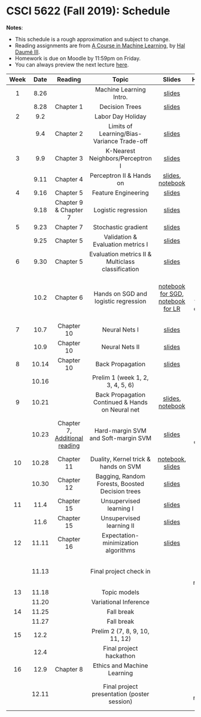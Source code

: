 # CSCI 5622 (Fall 2019): Schedule

**Notes**:

- This schedule is a rough approximation and subject to change.
- Reading assignments are from [A Course in Machine Learning](http://ciml.info/), by [Hal Daumé III](http://hal3.name/).
- Homework is due on Moodle by 11:59pm on Friday.
- You can always preview the next lecture [here](https://chenhaot.com/tmp/lecture_preview.pdf).


| Week   | Date         | Reading      |                   Topic               	   | Slides      | Homework   | 
|:------:|:------------:| :-----------:| :----------------------------------------:|:-----------:|:----------:|
| 1 | 8.26 |  | Machine Learning Intro.  |  [slides](../slides/lec1.pdf) | |
| | 8.28 | Chapter 1 | Decision Trees | [slides](../slides/lec2.pdf) | |
| 2 | 9.2 | | Labor Day Holiday | | |
| | 9.4 | Chapter 2 | Limits of Learning/Bias-Variance Trade-off |[slides](../slides/lec3.pdf) | |
| 3 | 9.9 |  Chapter 3 | K-Nearest Neighbors/Perceptron I |  [slides](../slides/lec4.pdf)  | |
|  | 9.11 | Chapter 4 | Perceptron II & Hands on | [slides](../slides/lec5.pdf), [notebook](../in-class-notebooks/Hands_On_KNN_Perceptron.ipynb) | HW1 due |
| 4 | 9.16 | Chapter 5 | Feature Engineering |  [slides](../slides/lec6.pdf)| |
|  | 9.18 | Chapter 9 & Chapter 7 | Logistic regression| [slides](../slides/lec7.pdf) | |
| 5 | 9.23 | Chapter 7 | Stochastic gradient  | [slides](../slides/lec8.pdf) |
|  | 9.25 | Chapter 5 | Validation & Evaluation metrics I | [slides](../slides/lec9.pdf) | |
| 6 | 9.30 |Chapter 5 | Evaluation metrics II & Multiclass classification | [slides](../slides/lec10.pdf) | |
|  | 10.2 |Chapter 6 | Hands on SGD and logistic regression | [notebook for SGD](../in-class-notebooks/Hands_On_SGD.ipynb), [notebook for LR](../in-class-notebooks/Hands_On_Logistic_Regression.ipynb) | Final project team formation due, HW2 Due |
| 7 | 10.7 | Chapter 10 |  Neural Nets I  | [slides](../slides/lec11.pdf) | |
|  | 10.9 | Chapter 10 | Neural Nets II| [slides](../slides/lec12.pdf)| || 
| 8 | 10.14 |Chapter 10  | Back Propagation  | [slides](../slides/lec13.pdf)| |
|  | 10.16 | | Prelim 1 (week 1, 2, 3, 4, 5, 6) | | |
| 9 | 10.21 | | Back Propagation Continued & Hands on Neural net | [slides](../slides/lec13.pdf), [notebook](../in-class-notebooks/Hands_on_NeuralNets.ipynb)| |
|  | 10.23 | Chapter 7, [Additional reading](https://cs.stanford.edu/people/davidknowles/lagrangian_duality.pdf)  | Hard-margin SVM and Soft-margin SVM | [slides](../slides/lec14.pdf) | Final project proposal due, HW3 Due |
| 10 | 10.28 | Chapter 11 | Duality, Kernel trick & hands on SVM | [notebook](../in-class-notebooks/Hands_on_SVM_example.ipynb),  [slides](../slides/lec15.pdf)| |
|  | 10.30 | Chapter 12 | Bagging, Random Forests, Boosted Decision trees   | [slides](../slides/lec16.pdf) | |
|  11 | 11.4 |Chapter 15 | Unsupervised learning I| [slides](../slides/lec17.pdf) | |
| | 11.6 | Chapter 15 | Unsupervised learning II| [slides](../slides/lec18.pdf) |HW4 Due  |
|  12 | 11.11 | Chapter 16  |  Expectation-minimization algorithms   |   [slides](../slides/lec19.pdf) | |
| | 11.13 |  |  Final project check in   |  | Final project midpoint report due|
|  13 | 11.18 | | Topic models| |  |
| | 11.20 | |  Variational Inference | | HW5 due |
|  14 | 11.25 | | Fall break | | |
| | 11.27 | | Fall break | | |
|  15 | 12.2 | |   Prelim 2 (7, 8, 9, 10, 11, 12) | | |
| | 12.4 | | Final project hackathon  | | |
|  16 | 12.9 | Chapter 8 | Ethics and Machine Learning | | |
| | 12.11 |  | Final project presentation (poster session) | | Final project report due on Friday|
